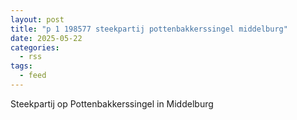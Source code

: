 ```yaml
---
layout: post
title: "p 1 198577 steekpartij pottenbakkerssingel middelburg"
date: 2025-05-22
categories: 
  - rss
tags: 
  - feed
---
```


Steekpartij op Pottenbakkerssingel in Middelburg
